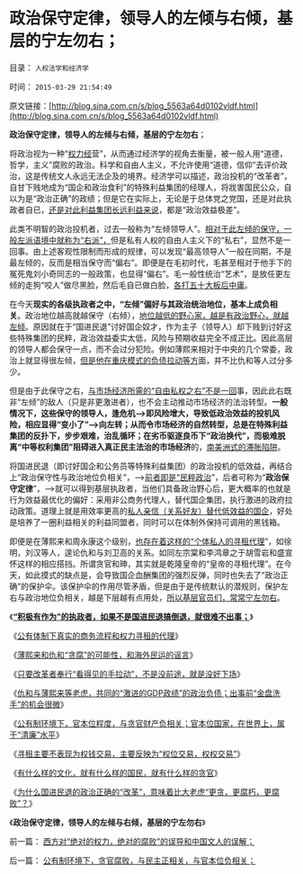 # 政治保守定律，领导人的左倾与右倾，基层的宁左勿右；

目录： `人权法学和经济学` 

时间： `2015-03-29 21:54:49` 

原文链接：[http://blog.sina.com.cn/s/blog_5563a64d0102vldf.html](http://blog.sina.com.cn/s/blog_5563a64d0102vldf.html)

**政治保守定律，领导人的左倾与右倾，基层的宁左勿右**；

将政治视为一种“[权力经](../../../2009/5/14/权力经营的风险和成本.md)营”，从而通过经济学的视角去衡量，被一般人用“道德，哲学，主义”腐败的政治。科学和自由人主义，不允许使用“道德，信仰”去评价政治，这是传统文人永远无法企及的境界。经济学可以描述，政治投机的“改革者”，自甘下贱地成为“国企和政治食利”的特殊利益集团的经理人，将戕害国民公众，自以为是“政治正确”的政绩；但是它在实际上，无论是于总体党之党国，还是对此执政者自已，[还是对此利益集团长远利益来说](../../../2014/1/26/政府食客社群，攀比加薪的“特权最大化定律”.md)，都是“政治效益极差”。

此类不明智的政治投机者，过去一般称为“左倾领导人”。[相对于此左倾的保守，一般左派语境中就称为“右派”，](../../../2014/4/13/三角演义与传统左右派之间的转化，人权成为金标准.md)但是私有人权的自由人主义下的“私右”，显然不是一回事。由上述客观性限制而形成的规律，可以发现“最高领导人”一般在同期，不是最左倾的，反而是相当保守而“偏右”。即便是在毛初时代，毛甚至相对于他手下的冤死鬼刘小奇同志的一般政策，也显得“偏右”。毛一般性统治“艺术”，是放任更左倾的走狗“咬人”做尽黑脸，然后毛自已做白脸，[各打五十大板后中庸](../../../2014/3/29/公有制困境的客观成因，不可避免的灾难深重，贫穷，停滞，衰亡.md)。

在今天**现实的各级执政者之中，“左倾”偏好与其政治统治地位，基本上成负相关**。政治地位越高就越保守（右倾），[地位越低的野心家，越是有政治野心，就越左倾](../../../2014/5/18/三位自费的公知大V，补充毛左虚拟人格的缺失；.md)。原因就在于“国进民退”讨好国企奴才，作为主子（领导人）却下贱到讨好这些特殊集团的民粹，政治效益委实太低，风险与预期收益完全不成正比。因此高层的领导人都会保守一点，而不会过分犯险。例如薄熙来相对于中央的几个常委，政治上就显得很左倾，[但是他在重庆模式的负债拉动等方](../../../2012/6/8/“出发点是好的”“为民生做了事”都不是辩护理由；.md)面，并不比仇和等人过分多少。

但是由于此保守之右，[与市场经济所需的“自由私权之右”不是一回](../../../2011/10/8/实在法是公有制的唯一合理依据.md)事，因此此右既非“左倾”的敌人（只是非更激进者），也不会主动推动市场经济的法治转型。**一般情况下，这些保守的领导人，逢危机——>即风险增大，导致低政治效益的投机风险，相应显得“变小了”——>向左转；从而令市场经济的自然转型，总是在特殊利益集团的反扑下，步步艰难，治乱循环；在劣币驱逐良币下“政治换代”，而极难脱离“中等权利集团”阻碍进入真正民主法治的市场经济**的，[南美洲式的滞胀陷阱](../../../2015/2/22/私有制民主，不是热衷革命的“中等权利者or民粹牛二”的理想制度；.md)。

将国进民退（即讨好国企和公务员等特殊利益集团）的政治投机的低效益，再结合上“政治保守性与政治地位负相关”，——>[前者即是“民粹政治](../../../2009/9/24/为什么说民粹就是极左.md)”，后者可称为“**政治保守定律**”，——>就可以得到基层执政者，当他们具备政治野心后，更大概率的也就是行为效益最优化的偏好：采用非公商务代理人，替代国企集团，执行激进的政府拉动政策。道理上就是用效率更高的[私人亲信（关系好友）替代低效益的国企](../../../2015/3/21/公有体制下真实的商务流程，和权力寻租的代理；.md)，好处是培养了一圈利益相关的利益同盟者，同时可以在体制外保持可调用的黑钱箱。

即便是在薄熙来和周永康这个级别，[也存在着这样的“个体私人的寻租代理](../../../2015/3/20/仇和违纪中的对与错，有作为的命门和寻租代理人.md)”，如徐明，刘汉等人，遑论仇和与刘卫高的关系。如同左宗棠和李鸿章之于胡雪岩和盛宣怀这样的相应搭挡。所谓贪官和珅，其实就是乾隆皇帝的“皇帝的寻租代理”。在今天，如此摸式的缺点是，会导致国企血酬集团的强烈反弹，同时也失去了“政治正确”的保护伞。该保护伞的作用尽管矛盾，但是由于是传统默认的潜规则，保护左右与政治地位负相关，越是下层越有点用处，[所以基层官员们，常常宁左勿右](../../../2014/4/17/政府监管的宁左勿右的儿戏.md)。

《**[“积极有作为”的执政者，如果不是国进民退搞倒退，就很难不出事；](../../../2015/3/20/仇和违纪中的对与错，有作为的命门和寻租代理人.md)**》

《[公有体制下真实的商务流程和权力寻租的代理](../../../2015/3/21/公有体制下真实的商务流程，和权力寻租的代理；.md)》

《[薄熙来和仇和“贪腐”的可能性，和海外民运的谣言](../../../2015/3/22/不要把海外民运的信口雌黄当事实说事.md)》

《[只要改革者奉行“看得见的手拉动”，不是没前途，就是没好下场](../../../2015/3/23/可能是仇和落马的真正原因；.md)》

《[仇和与薄熙来等老虎，共同的“激进的GDP政绩”的政治负债；出事前“金盘洗手”的机会很微](../../../2015/3/24/愚民问责官员制造着“老虎”，劣币驱逐良币的公有体制.md)》

《[公有制环境下，官本位程度，与贪官财产负相关；官本位国家，在世界上，属于“清廉”水平](../../../2015/3/25/公有制环境下，贪官腐败，与民主正相关，与官本位负相关；.md)》

《[寻租主要不表现为权钱交易，主要反映为“权位交易，权权交易”](../../../2015/3/26/“权钱交易”可能是进步，公有制寻租主要体现为“权权交易”.md)》

《[有什么样的文化，就有什么样的国民，就有什么样的贪官](../../../2015/3/27/有什么样的国民，就有什么样的贪官.md)》

《[为什么国进民退的政治正确的“改革”，意味着比大老虎“更贪，更腐朽，更腐败”？](../../../2015/3/28/为什么“贪官，大老虎”也不喜欢“国进民退”？.md)》

《**政治保守定律，领导人的左倾与右倾，基层的宁左勿右**》

前一篇： [西方对“绝对的权力，绝对的腐败”的误导和中国文人的误解；](../../../2015/4/22/西方对“绝对的权力，绝对的腐败”的误导和中国文人的误解；.md)

后一篇： [公有制环境下，贪官腐败，与民主正相关，与官本位负相关；](../../../2015/3/25/公有制环境下，贪官腐败，与民主正相关，与官本位负相关；.md)

